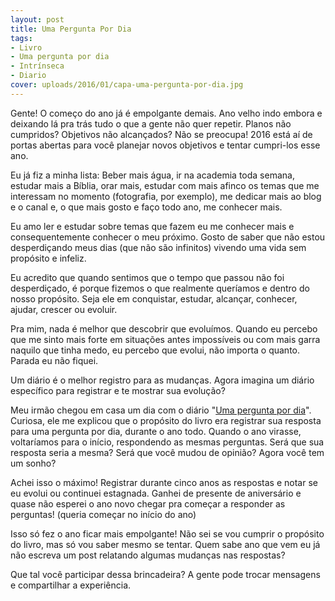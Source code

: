 ```yaml
---
layout: post
title: Uma Pergunta Por Dia
tags:
- Livro
- Uma pergunta por dia
- Intrínseca
- Diario
cover: uploads/2016/01/capa-uma-pergunta-por-dia.jpg
---
```


Gente! O começo do ano já é empolgante demais. Ano velho indo embora e deixando lá pra trás tudo o que a gente não quer repetir. Planos não cumpridos? Objetivos não alcançados? Não se preocupa! 2016 está aí de portas abertas para você planejar novos objetivos e tentar cumpri-los esse ano.

Eu já fiz a minha lista: Beber mais água, ir na academia toda semana, estudar mais a Bíblia, orar mais, estudar com mais afinco os temas que me interessam no momento (fotografia, por exemplo), me dedicar mais ao blog e o canal e, o que mais gosto e faço todo ano, me conhecer mais.

Eu amo ler e estudar sobre temas que fazem eu me conhecer mais e consequentemente conhecer o meu próximo. Gosto de saber que não estou desperdiçando meus dias (que não são infinitos) vivendo uma vida sem propósito e infeliz.

Eu acredito que quando sentimos que o tempo que passou não foi desperdiçado, é porque fizemos o que realmente queríamos e dentro do nosso propósito. Seja ele em conquistar, estudar, alcançar, conhecer, ajudar, crescer ou evoluir.

Pra mim, nada é melhor que descobrir que evoluímos. Quando eu percebo que me sinto mais forte em situações antes impossíveis ou com mais garra naquilo que tinha medo, eu percebo que evolui, não importa o quanto. Parada eu não fiquei.

Um diário é o melhor registro para as mudanças. Agora imagina um diário específico para registrar e te mostrar sua evolução?

Meu irmão chegou em casa um dia com o diário "<a href="http://www.intrinseca.com.br/livro/578/">Uma pergunta por dia</a>". Curiosa, ele me explicou que o propósito do livro era registrar sua resposta para uma pergunta por dia, durante o ano todo. Quando o ano virasse, voltaríamos para o início, respondendo as mesmas perguntas. Será que sua resposta seria a mesma? Será que você mudou de opinião? Agora você tem um sonho?

Achei isso o máximo! Registrar durante cinco anos as respostas e notar se eu evolui ou continuei estagnada. Ganhei de presente de aniversário e quase não esperei o ano novo chegar pra começar a responder as perguntas! (queria começar no início do ano)

Isso só fez o ano ficar mais empolgante! Não sei se vou cumprir o propósito do livro, mas só vou saber mesmo se tentar. Quem sabe ano que vem eu já não escreva um post relatando algumas mudanças nas respostas?

Que tal você participar dessa brincadeira? A gente pode trocar mensagens e compartilhar a experiência.
